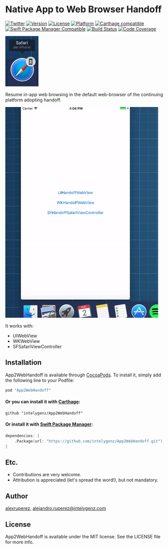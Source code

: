 # Native App to Web Browser Handoff

[![Twitter](https://img.shields.io/badge/contact-@intelygenz-0FABFF.svg?style=flat)](http://twitter.com/intelygenz)
[![Version](https://img.shields.io/cocoapods/v/App2WebHandoff.svg?style=flat)](http://cocoapods.org/pods/App2WebHandoff)
[![License](https://img.shields.io/cocoapods/l/App2WebHandoff.svg?style=flat)](http://cocoapods.org/pods/App2WebHandoff)
[![Platform](https://img.shields.io/cocoapods/p/App2WebHandoff.svg?style=flat)](http://cocoapods.org/pods/App2WebHandoff)
[![Carthage compatible](https://img.shields.io/badge/Carthage-compatible-4BC51D.svg?style=flat)](https://github.com/Carthage/Carthage)
[![Swift Package Manager Compatible](https://img.shields.io/badge/Swift%20Package%20Manager-compatible-4BC51D.svg?style=flat)](https://github.com/apple/swift-package-manager)
[![Build Status](https://travis-ci.org/intelygenz/App2WebHandoff.svg?branch=master)](https://travis-ci.org/intelygenz/App2WebHandoff)
[![Code Coverage](https://codecov.io/gh/intelygenz/App2WebHandoff/branch/master/graph/badge.svg)](https://codecov.io/gh/intelygenz/App2WebHandoff)

![App2WebHandoff Screenshot 2](https://raw.githubusercontent.com/intelygenz/App2WebHandoff/master/screenshot_2.jpg)

Resume in-app web browsing in the default web-browser of the continuing platform adopting handoff.

![App2WebHandoff Screenshot](https://raw.githubusercontent.com/intelygenz/App2WebHandoff/master/screenshot.gif)

It works with:
* UIWebView
* WKWebView
* SFSafariViewController

## Installation

App2WebHandoff is available through [CocoaPods](http://cocoapods.org). To install
it, simply add the following line to your Podfile:

```ruby
pod "App2WebHandoff"
```

#### Or you can install it with [Carthage](https://github.com/Carthage/Carthage):

```ogdl
github "intelygenz/App2WebHandoff"
```

#### Or install it with [Swift Package Manager](https://swift.org/package-manager/):

```swift
dependencies: [
    .Package(url: "https://github.com/intelygenz/App2WebHandoff.git")
]
```

## Etc.

* Contributions are very welcome.
* Attribution is appreciated (let's spread the word!), but not mandatory.

## Author

[alexruperez](https://github.com/alexruperez), alejandro.ruperez@intelygenz.com

## License

App2WebHandoff is available under the MIT license. See the LICENSE file for more info.
